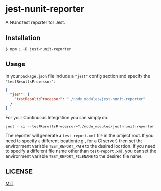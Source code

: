 # jest-nunit-reporter
A NUnit test reporter for Jest.

## Installation
```shell
$ npm i -D jest-nunit-reporter
```

## Usage
In your `package.json` file include a `"jest"` config section and specify the `"testResultsProcessor"`:
```json
{
  "jest": {
    "testResultsProcessor": "./node_modules/jest-nunit-reporter"
  }
}
```

For your Continuous Integration you can simply do:
```shell
jest --ci --testResultsProcessor="./node_modules/jest-nunit-reporter
```

The reporter will generate a `test-report.xml` file in the project root. If you need to specify a different location(e.g., for a CI server) then set the environment variable `TEST_REPORT_PATH` to the desired location. If you need to specify a different file name other than `test-report.xml`, you can set the environment variable `TEST_REPORT_FILENAME` to the desired file name.

## LICENSE
[MIT](LICENSE)
